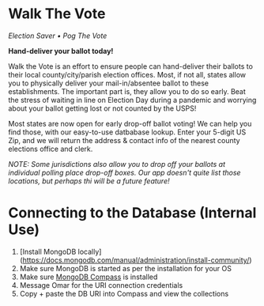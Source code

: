# Walk The Vote
*Election Saver • Pog The Vote*

**Hand-deliver your ballot today!**

Walk the Vote is an effort to ensure people can hand-deliver their ballots to their local county/city/parish election offices. Most, if not all, states allow you to physically deliver your mail-in/absentee ballot to these establishments. The important part is, they allow you to do so early. Beat the stress of waiting in line on Election Day during a pandemic and worrying about your ballot getting lost or not counted by the USPS!

Most states are now open for early drop-off ballot voting! We can help you find those, with our easy-to-use datbabase lookup. Enter your 5-digit US Zip, and we will return the address & contact info of the nearest county elections office and clerk. 

*NOTE: Some jurisdictions also allow you to drop off your ballots at individual polling place drop-off boxes. Our app doesn't quite list those locations, but perhaps thi will be a future feature!*

# Connecting to the Database (Internal Use)
1. [Install MongoDB locally] (https://docs.mongodb.com/manual/administration/install-community/)
2. Make sure MongoDB is started as per the installation for your OS
3. Make sure [MongoDB Compass](https://www.mongodb.com/products/compass) is installed
4. Message Omar for the URI connection credentials
5. Copy + paste the DB URI into Compass and view the collections
